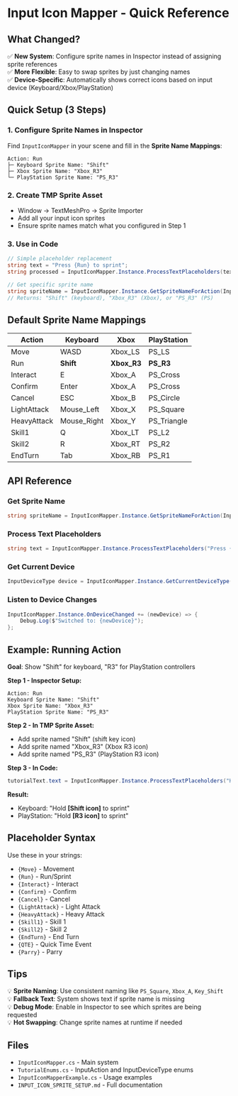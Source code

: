 # Input Icon Mapper - Quick Reference

## What Changed?

✅ **New System**: Configure sprite names in Inspector instead of assigning sprite references  
✅ **More Flexible**: Easy to swap sprites by just changing names  
✅ **Device-Specific**: Automatically shows correct icons based on input device (Keyboard/Xbox/PlayStation)

## Quick Setup (3 Steps)

### 1. Configure Sprite Names in Inspector

Find `InputIconMapper` in your scene and fill in the **Sprite Name Mappings**:

```
Action: Run
├─ Keyboard Sprite Name: "Shift"
├─ Xbox Sprite Name: "Xbox_R3"
└─ PlayStation Sprite Name: "PS_R3"
```

### 2. Create TMP Sprite Asset

- Window → TextMeshPro → Sprite Importer
- Add all your input icon sprites
- Ensure sprite names match what you configured in Step 1

### 3. Use in Code

```csharp
// Simple placeholder replacement
string text = "Press {Run} to sprint";
string processed = InputIconMapper.Instance.ProcessTextPlaceholders(text);

// Get specific sprite name
string spriteName = InputIconMapper.Instance.GetSpriteNameForAction(InputAction.Run);
// Returns: "Shift" (keyboard), "Xbox_R3" (Xbox), or "PS_R3" (PS)
```

## Default Sprite Name Mappings

| Action      | Keyboard    | Xbox        | PlayStation |
| ----------- | ----------- | ----------- | ----------- |
| Move        | WASD        | Xbox_LS     | PS_LS       |
| Run         | **Shift**   | **Xbox_R3** | **PS_R3**   |
| Interact    | E           | Xbox_A      | PS_Cross    |
| Confirm     | Enter       | Xbox_A      | PS_Cross    |
| Cancel      | ESC         | Xbox_B      | PS_Circle   |
| LightAttack | Mouse_Left  | Xbox_X      | PS_Square   |
| HeavyAttack | Mouse_Right | Xbox_Y      | PS_Triangle |
| Skill1      | Q           | Xbox_LT     | PS_L2       |
| Skill2      | R           | Xbox_RT     | PS_R2       |
| EndTurn     | Tab         | Xbox_RB     | PS_R1       |

## API Reference

### Get Sprite Name

```csharp
string spriteName = InputIconMapper.Instance.GetSpriteNameForAction(InputAction.Run);
```

### Process Text Placeholders

```csharp
string text = InputIconMapper.Instance.ProcessTextPlaceholders("Press {Run} to sprint");
```

### Get Current Device

```csharp
InputDeviceType device = InputIconMapper.Instance.GetCurrentDeviceType();
```

### Listen to Device Changes

```csharp
InputIconMapper.Instance.OnDeviceChanged += (newDevice) => {
    Debug.Log($"Switched to: {newDevice}");
};
```

## Example: Running Action

**Goal**: Show "Shift" for keyboard, "R3" for PlayStation controllers

**Step 1 - Inspector Setup:**

```
Action: Run
Keyboard Sprite Name: "Shift"
Xbox Sprite Name: "Xbox_R3"
PlayStation Sprite Name: "PS_R3"
```

**Step 2 - In TMP Sprite Asset:**

- Add sprite named "Shift" (shift key icon)
- Add sprite named "Xbox_R3" (Xbox R3 icon)
- Add sprite named "PS_R3" (PlayStation R3 icon)

**Step 3 - In Code:**

```csharp
tutorialText.text = InputIconMapper.Instance.ProcessTextPlaceholders("Hold {Run} to sprint");
```

**Result:**

- Keyboard: "Hold **[Shift icon]** to sprint"
- PlayStation: "Hold **[R3 icon]** to sprint"

## Placeholder Syntax

Use these in your strings:

- `{Move}` - Movement
- `{Run}` - Run/Sprint
- `{Interact}` - Interact
- `{Confirm}` - Confirm
- `{Cancel}` - Cancel
- `{LightAttack}` - Light Attack
- `{HeavyAttack}` - Heavy Attack
- `{Skill1}` - Skill 1
- `{Skill2}` - Skill 2
- `{EndTurn}` - End Turn
- `{QTE}` - Quick Time Event
- `{Parry}` - Parry

## Tips

💡 **Sprite Naming**: Use consistent naming like `PS_Square`, `Xbox_A`, `Key_Shift`  
💡 **Fallback Text**: System shows text if sprite name is missing  
💡 **Debug Mode**: Enable in Inspector to see which sprites are being requested  
💡 **Hot Swapping**: Change sprite names at runtime if needed

## Files

- `InputIconMapper.cs` - Main system
- `TutorialEnums.cs` - InputAction and InputDeviceType enums
- `InputIconMapperExample.cs` - Usage examples
- `INPUT_ICON_SPRITE_SETUP.md` - Full documentation
